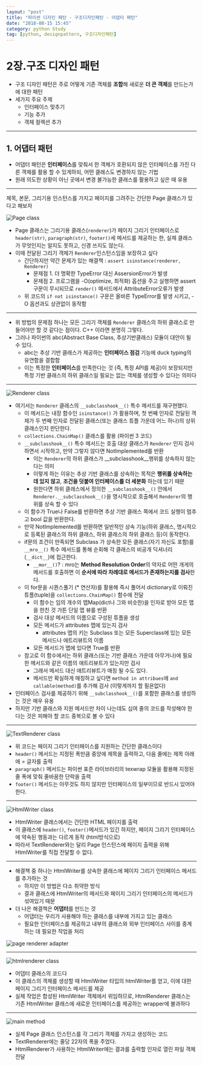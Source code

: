```yaml
---
layout: "post"
title: "파이썬 디자인 패턴 - 구조디자인패턴 - 어댑터 패턴"
date: "2018-08-15 15:45"
category: python Study
tag: [python, designpattern, 구조디자인패턴]
---
```





# 2장.구조 디자인 패턴
 * 구조 디자인 패턴은 주로 어떻게 기존 객체를 **조합**해 새로운 **더 큰 객체**를 만드는가에 대한 패턴
 * 세가지 주요 주제
   - 인터페이스 맞추기
   - 기능 추가
   - 객체 컬렉션 추가




***

## 1. 어댑터 패턴

* 어댑터 패턴은 **인터페이스**를 맞춰서 한 객체가 호환되지 않은 인터페이스를 가진 다른 객체를 활용 할 수 있게하되, 어떤 클래스도 변경하지 않는 기법
* 원래 의도한 상황이 아닌 곳에서 변경 불가능한 클래스를 활용하고 싶은 때 유용

***

제목, 본문, 그리기용 인스턴스를 가지고 페이지를 그려주는 간단한 Page 클래스가 있다고 해보자

![Page class](http://mino-park7.github.io/assets/images/2018/08/page-class.png)

* Page 클래스는 그리기용 클래스(`renderer`)가 페이지 그리기 인터페이스로 `header(str)`, `paragraph(str)`, `footer()`세 메서드를 제공하는 한, 실제 클래스가 무엇인지는 알지도 못하고, 신경 쓰지도 않는다.
* 이때 전달된 그리기 객체가 `Renderer`인스턴스임을 보장하고 싶다
  - 간단하지만 약간 문제가 있는 해결책 : `assert isinstance(renderer, Renderer)`
    - 문제점 1. 더 명확한 TypeError 대신 AssersionError가 발생
    - 문제점 2. 프로그램을 -O(optimize, 최적화) 옵션을 주고 실행하면 assert 구문이 무시되므로 `render()` 메서드에서 AttributeError오류가 발생
  - 위 코드의 `if not isinstance()` 구문은 올바른 TypeError를 발생 시키고, -O 옵션과도 상관없이 동작함


***

* 위 방법의 문제점 하나는 모든 그리기 객체를 `Renderer` 클래스의 하위 클래스로 만들어야만 할 것 같다는 점이다. C++ 이라면 분명히 그렇다.
* 그러나 파이썬의 abc(Abstract Base Class, 추상기반클래스) 모듈이 대안이 될 수 있다.
  - abc는 추상 기반 클래스가 제공하는 **인터페이스 점검** 기능에 duck typing의 유연함을 결합함
  - 이는 특정한 **인터페이스**를 만족한다는 것 (즉, 특정 API를 제공)이 보장되지만 특정 기반 클래스의 하위 클래스일 필요는 없는 객체를 생성할 수 있다는 의미다

***

![Renderer class](http://mino-park7.github.io/assets/images/2018/08/renderer-class.png)

* 여기서는 `Renderer` 클래스의 `__subclasshook__()` 특수 메서드를 재구현했다.
  - 이 메서드는 내장 함수인 `isinstance()` 가 활용하며, 첫 번째 인자로 전달된 객체가 두 번째 인자로 전달된 클래스(또는 클래스 튜플 가운데 어느 하나)의 상위 클래스인지 판단한다.
  - `collections.ChainMap()` 클래스를 활용 (파이썬 3 코드)
  - `__subclasshook__()` 특수 메서드는 호출 대상 클래스가 `Renderer` 인지 검사하면서 시작하고, 만약 그렇지 않다면 NotImplemented를 반환
    - 이는 `Renderer`의 하위 클래스가 __subclasshook__행위를 상속하지 않는다는 의미
    - 이렇게 하는 이유는 추상 기반 클래스를 상속하는 목적은 **행위를 상속하는데 있지 않고**, **조건을 덧붙여 인터페이스를 더 세분화** 하는데 있기 때문
    - 원한다면 하위 클래스에서 정의한 `__subclasshook__()` 안에서 `Renderer.__subclasshook__()`을 명시적으로 호출해서 `Renderer`의 행위를 상속 할 수 있다
  - 이 함수가 True나 False를 반환하면 추상 기반 클래스 쪽에서 코드 실행이 멈추고 bool 값을 반환한다.
  - 만약 NotImplemented를 반환하면 일반적인 상속 기능(하위 클래스, 명시적으로 등록된 클래스의 하위 클래스, 하위 클래스의 하위 클래스 등)이 동작한다.
  - if문의 조건이 만족되면 Subclass 가 상속한 모든 클래스(자기 자신도 포함)를 `__mro__()` 특수 메서드를 통해 순회해 각 클래스의 비공개 딕셔너리 (`__dict__`)에 접근한다.
    - `__mor__()`? : mro는 **Method Resolution Order**의 약자로 어떤 개게의 메서드를 호출하면 이 **순서에 따라 차례대로 메서드가 존재하는지를 검사**한다.
  - 이 for문을 시퀀스풀기 (* 연산자)를 활용해 즉시 풀어서 dictionary로 이뤄진 튜플(tuple)을 `collections.ChainMap()` 함수에 전달
    - 이 함수는 임의 개수의 맵Map(dict나 그와 비슷한)을 인자로 받아 모든 맵을 한친 것 가튼 단일 맵 뷰를 반환
    - 검사 대상 메서드의 이름으로 구성된 튜플을 생성
    - 모든 메서드가 attributes 맵에 있는지 검사
      - attributes 맵의 키는 Subclass 또는 모든 Superclass에 있는 모든 메서드나 애트리뷰트의 이름
    - 모든 메서드가 맵에 있다면 True를 반환
  - 참고로 이 함수에서는 하위 클래스(또는 기반 클래스 가운데 아무거나)에 필요한 메서드와 같은 이름의 애트리뷰트가 있는지만 검사
    - 그래서 메서드 대신 애트리뷰트가 매칭 될 수도 있다.
    - 메서드만 확실하게 매칭하고 싶다면 `method in attribues`에 `and callable(method)`를 추가해 검사 (이렇게까지 할 필욘없다)
* 인터페이스 검사를 제공하기 위해 `__subclasshook__()`를 포함한 클래스를 생성하는 것은 매우 유용
* 하지만 기반 클래스와 지원 메서드만 차이 나는데도 십여 줄의 코드를 작성해야 한다는 것은 피해야 할 코드 중복으로 볼 수 있다

***

![TextRenderer class](http://mino-park7.github.io/assets/images/2018/08/textrenderer-class.png)

* 위 코드는 페이지 그리기 인터페이스를 지원하는 간단한 클래스이다
* `header()` 메서드는 지정된 폭만큼 중앙에 제목을 출력하고, 다음 줄에는 제목 아래에 = 글자를 출력
* `paragraph()` 메서드는 파이썬 표준 라이브러리의 texwrap 모듈을 활용해 지정된 줄 폭에 맞춰 줄바꿈한 단락을 출력
* `footer()` 메서드는 아무것도 하지 않지만 인터페이스의 일부이므로 반드시 있어야한다.

***

![HtmlWriter class](http://mino-park7.github.io/assets/images/2018/08/htmlwriter-class.png)

* HtmlWriter 클래스에서는 간단한 HTML 페이지를 출력
* 이 클래스에 `header()`, `footer()`메서드가 있긴 하지만, 페이지 그리기 인터페이스에 약속된 행동과는 다르게 동작 (html방식으로)
* 따라서 TextRenderer와는 달리 Page 인스턴스에 페이지 출력을 위해 HtmlWriter를 직접 전달할 수 없다.

***

* 해결책 중 하나는 HtmlWriter를 상속한 클래스에 페이지 그리기 인터페이스 메서드를 추가하는 것
  - 하지만 이 방법은 다소 취약한 방식
  - 결과 클래스에 HtmlWriter의 메서드와 페이지 그리기 인터페이스의 메서드가 섞여있기 때문
* 더 나은 해결책은 **어댑터**를 만드는 것
  - 어댑터는 우리가 사용해야 하는 클래스를 내부에 가지고 있는 클래스
  - 필요한 인터페이스를 제공하고 내부의 클래스와 외부 인터페이스 사이를 중계하는 데 필요한 작업을 처리

![page renderer adapter](http://mino-park7.github.io/assets/images/2018/08/page-renderer-adapter.png)

***

![htmlrenderer class](http://mino-park7.github.io/assets/images/2018/08/htmlrenderer-class.png)

* 어댑터 클래스의 코드다
* 이 클래스의 객체를 생성할 때 HtmlWriter 타입의 htmlWriter를 얻고, 이에 대한 페이지 그리기 인터페이스 메서드를 제공
* 실제 작업은 합성된 HtmlWriter 객체에서 위임하므로, HtmlRenderer 클래스는 기존 HtmlWriter 클래스에 새로운 인터페이스를 제공하는 wrapper에 불과하다

***

![main method](http://mino-park7.github.io/assets/images/2018/08/main-method.png)

* 실제 Page 클래스 인스턴스를 각 그리기 객체를 가지고 생성하는 코드
* TextRenderer에는 줄당 22자의 폭을 주었다.
* HtmlRenderer가 사용하는 HtmlWriter에는 결과를 출력할 인자로 열린 파일 객체 전달
